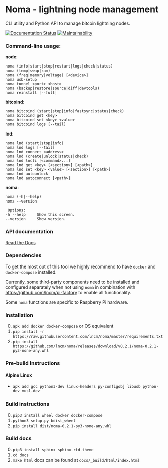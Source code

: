 # Noma - lightning node management

CLI utility and Python API to manage bitcoin lightning nodes.


[![Documentation Status](https://readthedocs.org/projects/noma/badge/?version=latest)](https://noma.readthedocs.io/en/latest/?badge=latest)
[![Maintainability](https://api.codeclimate.com/v1/badges/fd95275314bd4f680140/maintainability)](https://codeclimate.com/github/lncm/noma/maintainability)

### Command-line usage:

**node**:
```
noma (info|start|stop|restart|logs|check|status)
noma (temp|swap|ram)
noma (freq|memory|voltage) [<device>]
noma usb-setup
noma tunnel <port> <host>
noma (backup|restore|source|diff|devtools)
noma reinstall [--full]
```

**bitcoind**:
```
noma bitcoind (start|stop|info|fastsync|status|check)
noma bitcoind get <key>
noma bitcoind set <key> <value>
noma bitcoind logs [--tail]
```

**lnd**:
```
noma lnd (start|stop|info)
noma lnd logs [--tail]
noma lnd connect <address>
noma lnd (create|unlock|status|check)
noma lnd lncli [<command>...]
noma lnd get <key> [<section>] [<path>]
noma lnd set <key> <value> [<section>] [<path>]
noma lnd autounlock
noma lnd autoconnect [<path>]
```

**noma**:
```
noma (-h|--help)
noma --version

 Options:
-h --help     Show this screen.
--version     Show version.
```

### API documentation
[Read the Docs](https://noma.readthedocs.io/en/latest/)

### Dependencies
To get the most out of this tool we highly recommend to have `docker` and `docker-compose` installed.

Currently, some third-party components need to be installed and configured separately when not using `noma` in combination with https://github.com/lncm/pi-factory to enable all functionality.

Some `noma` functions are specific to Raspberry Pi hardware.

### Installation
0. `apk add docker docker-compose` or OS equivalent
1. `pip install -r https://raw.githubusercontent.com/lncm/noma/master/requirements.txt`
2. `pip install https://github.com/lncm/noma/releases/download/v0.2.1/noma-0.2.1-py3-none-any.whl`
 

### Pre-build Instructions

#### Alpine Linux

* ```apk add gcc python3-dev linux-headers py-configobj libusb python-dev musl-dev```

### Build instructions
0. `pip3 install wheel docker docker-compose`
1. `python3 setup.py bdist_wheel`
2. `pip install dist/noma-0.2.1-py3-none-any.whl`

### Build docs
0. `pip3 install sphinx sphinx-rtd-theme`
1. `cd docs`
2. `make html`
docs can be found at `docs/_build/html/index.html`
